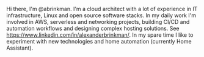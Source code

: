 Hi there, I'm @abrinkman. I'm a cloud architect with a lot of experience in IT infrastructure, Linux and open source software stacks. In my daily work I'm involved in AWS, serverless and networking projects, building CI/CD and automation workflows and designing complex hosting solutions. See https://www.linkedin.com/in/alexanderbrinkman/.
In my spare time I like to experiment with new technologies and home automation (currently Home Assistant).

